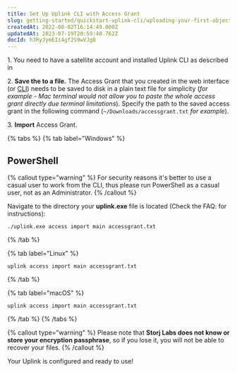 ```yaml
---
title: Set Up Uplink CLI with Access Grant
slug: getting-started/quickstart-uplink-cli/uploading-your-first-object/set-up-uplink-cli
createdAt: 2022-08-02T16:14:49.000Z
updatedAt: 2023-07-19T20:59:40.762Z
docId: h3RyJymEIi4gf2S9wVJg8
---
```


1\. You need to have a satellite account and installed Uplink CLI as described in [](docId\:TbMdOGCAXNWyPpQmH6EOq)

2\. **Save the **[](docId\:b4-QgUOxVHDHSIWpAf3hG)** to a file.** The Access Grant that you created in the web interface (or [](docId\:OXSINcFRuVMBacPvswwNU)[CLI]()) needs to be saved to disk in a plain text file for simplicity (*for example - Mac terminal would not allow you to paste the whole access grant directly due terminal limitations*). Specify the path to the saved access grant in the following command (`~/Downloads/accessgrant.txt` *for example*).

3\. **Import** Access Grant.

{% tabs %}
{% tab label="Windows" %}
## PowerShell

{% callout type="warning"  %} 
For security reasons it's better to use a casual user to work from the CLI, thus please run PowerShell as a casual user, not as an Administrator.
{% /callout %}

Navigate to the directory your **uplink.exe** file is located (Check the FAQ: [](docId:4qPQxa8HlvDIO1Kgqa2No) for instructions):&#x20;


```Text
./uplink.exe access import main accessgrant.txt
```
{% /tab %}

{% tab label="Linux" %}
```Text
uplink access import main accessgrant.txt
```
{% /tab %}

{% tab label="macOS" %}
```Text
uplink access import main accessgrant.txt
```
{% /tab %}
{% /tabs %}

{% callout type="warning"  %} 
Please note that **Storj Labs does not know or store your encryption passphrase**, so if you lose it, you will not be able to recover your files.
{% /callout %}

Your Uplink is configured and ready to use!
